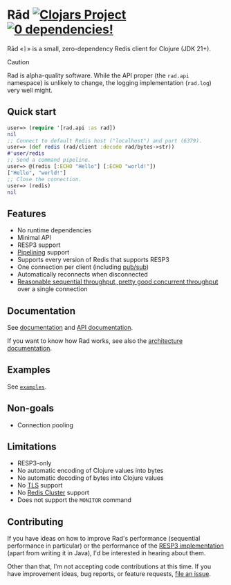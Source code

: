 # Rād [![Clojars Project](https://img.shields.io/clojars/v/me.flowthing/rad.svg)](https://clojars.org/me.flowthing/rad) [![0 dependencies!](https://0dependencies.dev/0dependencies.svg)](https://0dependencies.dev)

Rād «ᚱ» is a small, zero-dependency Redis client for Clojure (JDK 21+).

> [!CAUTION]
> Rad is alpha-quality software. While the API proper (the `rad.api` namespace) is unlikely to change, the logging implementation (`rad.log`) very well might.

## Quick start

```clojure
user=> (require '[rad.api :as rad])
nil
;; Connect to default Redis host ("localhost") and port (6379).
user=> (def redis (rad/client :decode rad/bytes->str))
#'user/redis
;; Send a command pipeline.
user=> @(redis [:ECHO "Hello"] [:ECHO "world!"])
["Hello", "world!"]
;; Close the connection.
user=> (redis)
nil
```

## Features

- No runtime dependencies
- Minimal API
- RESP3 support
- [Pipelining](https://redis.io/docs/latest/develop/use/pipelining/) support
- Supports every version of Redis that supports RESP3
- One connection per client (including [pub/sub](https://redis.io/docs/latest/develop/interact/pubsub/))
- Automatically reconnects when disconnected
- [Reasonable sequential throughput, pretty good concurrent throughput](https://github.com/eerohele/rad/actions/workflows/bench.yml) over a single connection

## Documentation

See [documentation](doc/INDEX.md) and [API documentation](https://eerohele.github.io/rad).

If you want to know how Rad works, see also the [architecture documentation](doc/ARCHITECTURE.md).

## Examples

See [`examples`](examples).

## Non-goals

- Connection pooling

## Limitations

- RESP3-only
- No automatic encoding of Clojure values into bytes
- No automatic decoding of bytes into Clojure values
- No [TLS](https://redis.io/docs/latest/operate/oss_and_stack/management/security/encryption/) support
- No [Redis Cluster](https://redis.io/docs/latest/operate/oss_and_stack/management/scaling/) support
- Does not support the `MONITOR` command

## Contributing

If you have ideas on how to improve Rad's performance (sequential performance in particular) or the performance of the [RESP3 implementation](https://github.com/eerohele/rad/blob/main/src/rad/resp.clj) (apart from writing it in Java), I'd be interested in hearing about them.

Other than that, I'm not accepting code contributions at this time. If you have improvement ideas, bug reports, or feature requests, [file an issue](https://github.com/eerohele/rad/issues).
